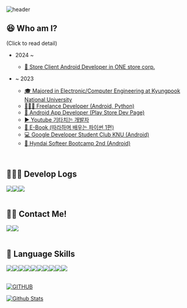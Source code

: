 ![header](https://capsule-render.vercel.app/api?type=waving&color=auto&height=300&section=header&text=Glacier%20Han&fontSize=90&animation=fadeIn&fontAlignY=38&desc=Welcome%20to%20visit%20byeongha's%20space!&descAlignY=51&descAlign=62)
## 😆 Who am I?
(Click to read detail)

- 2024 ~
  - [🏢 Store Client Android Developer in ONE store corp.](https://www.onestorecorp.com/)<br>

- ~ 2023
    - [🎓 Majored in Electronic/Computer Engineering at Kyungpook National University](https://see.knu.ac.kr/)<br>
    - [🧑🏻‍💻 Freelance Developer (Android, Python)](https://kmong.com/)<br>
    - [📱 Android App Developer (Play Store Dev Page)](https://play.google.com/store/apps/dev?id=6544621968779634318&hl=ko)<br>
    - [▶️ Youtube 기타치는 개발자](https://www.youtube.com/channel/UCURgvuyeuozBBEecR1ROZkw)<br>
    - [📗 E-Book (따라하며 배우는 파이썬 1편)](https://kmong.com/self-marketing/355326/cD46tc81vo)<br>
    - [💻 Google Developer Student Club KNU (Android)](https://github.com/GDSC-KNU)<br>
    - [🚗 Hyndai Softeer Bootcamp 2nd (Android)](https://www.softeerbootcamp.com/)<br>
<br>

## 🧑🏻‍💻 Develop Logs
<div style="display:flex; flex-direction:row;">
    <a href="https://www.instagram.com/develop__er/">
        <img src="https://img.shields.io/badge/Instagram-E4405F?style=for-the-badge&logo=Instagram&logoColor=white"> 
    </a>
    <a href="https://h-glacier.tistory.com/">
        <img src="https://img.shields.io/badge/Tistory-648F32?style=for-the-badge&logo=Tistory&logoColor=white"> 
    </a>
    <a href="https://play.google.com/store/apps/dev?id=6544621968779634318&hl=ko">
        <img src="https://img.shields.io/badge/PlayStore-448AFF?style=for-the-badge&logo=googleplay&logoColor=white"> 
    </a>
  </div><br>

  ## 👊🏻 Contact Me!
<div style="display:flex; flex-direction:row;">
   <a href="mailto:dlwlgh1254@gmail.com">
        <img src="https://img.shields.io/badge/hbh6449@gmail.com-EA4335?style=for-the-badge&logo=Gmail&logoColor=white"> 
    </a>
    <a href="https://www.instagram.com/develop__er/">
        <img src="https://img.shields.io/badge/dm_to_me-E4405F?style=for-the-badge&logo=DM&logoColor=white"> 
    </a>
</div><br>
    
## 🔨 Language Skills
<div style="display:flex; flex-direction:row;">
<img src="https://img.shields.io/badge/Android-3DDC84?style=flat-square&logo=android&logoColor=white"/>
<img src="https://img.shields.io/badge/Kotlin-648F32?style=flat-square&logo=kotlin&logoColor=white"/>
<img src="https://img.shields.io/badge/Java-FF4444?style=flat-square&logo=Java&logoColor=white"/>
<img src="https://img.shields.io/badge/Python-3776AB?style=flat-square&logo=Python&logoColor=white"/>
<img src="https://img.shields.io/badge/C++-00599C?style=flat-square&logo=C%2B%2B&logoColor=white"/>
<br>  
<img src="https://img.shields.io/badge/Firebase-FFCA28?style=flat-square&logo=firebase&logoColor=black"/>
<img src="https://img.shields.io/badge/GitHub-181717?style=flat-square&logo=GitHub&logoColor=white"/>
<img src="https://img.shields.io/badge/Linux-FCC624?style=flat-square&logo=linux&logoColor=black"/>
<img src="https://img.shields.io/badge/Flutter-02569B?style=flat-square&logo=flutter&logoColor=white"/>
<img src="https://img.shields.io/badge/Selenium-43B02A?style=flat-square&logo=Selenium&logoColor=white"/>

</div><br>
  
[![GITHUB](https://hits.seeyoufarm.com/api/count/incr/badge.svg?url=https%3A%2F%2Fgithub.com%2Fglacier-han&count_bg=%648F32&title_bg=%648F32FF&icon=github.svg&icon_color=%23FFFFFF&title=GITHUB&edge_flat=false)](https://github.com/glacier-han)

[![Github Stats](https://github-readme-stats.vercel.app/api?username=glacier-han&theme=nord&hide_border=true&count_private=true)](https://github.com/Glacier-Han)

 
<br>

</div>

 
